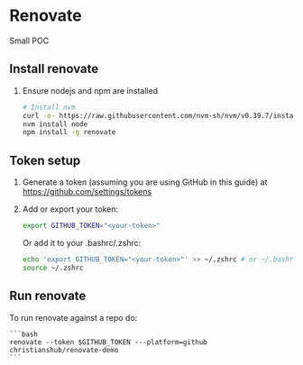 # Renovate

Small POC

## Install renovate

1. Ensure nodejs and npm are installed

    ```bash
    # Install nvm
    curl -o- https://raw.githubusercontent.com/nvm-sh/nvm/v0.39.7/install.sh | bash
    nvm install node
    npm install -g renovate
    ```

## Token setup

1. Generate a token (assuming you are using GitHub in this guide) at
   <https://github.com/settings/tokens>

1. Add or export your token:

    ```bash
    export GITHUB_TOKEN="<your-token>"
    ```
    
    Or add it to your .bashrc/.zshrc:

    ```bash
    echo 'export GITHUB_TOKEN="<your-token>"' >> ~/.zshrc # or ~/.bashrc
    source ~/.zshrc
    ```

## Run renovate

To run renovate against a repo do:

    ```bash
    renovate --token $GITHUB_TOKEN ---platform=github christianshub/renovate-demo
    ```